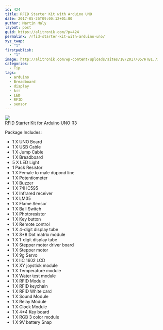 ```yaml
---
id: 424
title: RFID Starter Kit with Arduino UNO
date: 2017-05-26T09:00:12+01:00
author: Martin Maly
layout: post
guid: https://alitronik.com/?p=424
permalink: /rfid-starter-kit-with-arduino-uno/
xyz_twap:
  - "1"
firstpublish:
  - "1"
image: http://alitronik.com/wp-content/uploads/sites/18/2017/05/HTB1.71qPVXXXXcVXpXXq6xXFXXXc.jpg
categories:
  - Tip
tags:
  - arduino
  - Breadboard
  - display
  - kit
  - LED
  - RFID
  - sensor
---
```

<a href="http://s.click.aliexpress.com/e/YVfuZrf" target="_parent"><img src="//ae01.alicdn.com/kf/HTB1XVGiLpXXXXbuXFXXq6xXFXXX1/NEWEST-font-b-RFID-b-font-font-b-Starter-b-font-font-b-Kit-b-font.jpg_220x220.jpg" /><span style="display: block;">RFID Starter Kit for Arduino UNO R3</span></a>

<div>
  Package Includes:
</div>

  * 1 X UNO Board
  * 1 X USB Cable
  * 1 X Jump Cable
  * 1 X Breadboard
  * 5 X LED Light
  * 1 Pack Resistor
  * 1 X Female to male dupond line
  * 1 X Potentiometer
  * 1 X Buzzer
  * 1 X 74HC595
  * 1 X Infrared receiver
  * 1 X LM35
  * 1 X Flame Sensor
  * 1 X Ball Switch
  * 1 X Photoresistor
  * 1 X Key button
  * 1 X Remote control
  * 1 X 4-digit display tube
  * 1 X 8*8 Dot matrix module
  * 1 X 1-digit display tube
  * 1 X Stepper motor driver board
  * 1 X Stepper motor
  * 1 X 9g Servo
  * 1 X IIC 1602 LCD
  * 1 X XY joystick module
  * 1 X Temperature module
  * 1 X Water test module
  * 1 X RFID Module
  * 1 X RFID keychain
  * 1 X RFID White card
  * 1 X Sound Module
  * 1 X Relay Module
  * 1 X Clock Module
  * 1 X 4*4 Key board
  * 1 X RGB 3 color module
  * 1 X 9V battery Snap